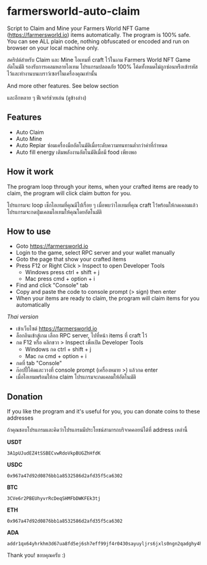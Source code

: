 # farmersworld-auto-claim

Script to Claim and Mine your Farmers World NFT Game (https://farmersworld.io) items automatically.
The program is 100% safe. You can see ALL plain code, nothing obfuscated or encoded and run on browser on your local machine only. 

สคริปต์สำหรับ Claim และ Mine ไอเทมที่ craft ไว้ในเกม Farmers World NFT Game อัตโนมัติ รองรับการเคลมหลายไอเทม
โปรแกรมปลอดภัย 100% โค้ดทั้งหมดไม่ถูกซ่อนหรือเข้ารหัสไว้และทำงานบนเบราว์เซอร์ในเครื่องคุณเท่านั้น

And more other features. See below section

และอีกหลาย ๆ ฟีเจอร์ช่วยเล่น (ดูข้างล่าง)

## Features

- Auto Claim
- Auto Mine
- Auto Repiar ซ่อมเครื่องมืออัตโนมัติเมื่อระดับความทนทานต่ำกว่าค่าที่กำหนด
- Auto fill energy เติมพลังงานอัตโนมัติเมื่อมี food เพียงพอ

## How it work

The program loop through your items, when your crafted items are ready to claim, the program will click claim button for you.

โปรแกรมจะ loop เช็กไอเทมที่คุณมีไปเรื่อย ๆ เมื่อพบว่าไอเทมที่คุณ craft ไว้พร้อมให้กดเคลมแล้ว โปรแกรมจะกดปุ่มเคลมไอเทมให้คุณโดยอัตโนมัติ


## How to use

- Goto https://farmersworld.io
- Login to the game, select RPC server and your wallet manually
- Goto the page that show your crafted items
- Press F12 or Right Click > Inspect to open Developer Tools
  - Windows press ctrl + shift + j
  - Mac press cmd + option + i
- Find and click "Console" tab
- Copy and paste the code to console prompt (> sign) then enter
- When your items are ready to claim, the program will claim items for you automatically

*Thai version*

- เข้าเว็บไซต์ https://farmersworld.io
- ล็อกอินเข้าสู่เกม เลือก RPC server, ไปที่หน้า items ที่ craft ไว้
- กด F12 หรือ คลิกขวา > Inspect เพื่อเปิด Developer Tools
  - Windows กด ctrl + shift + j
  - Mac กด cmd + option + i
- กดที่ tab "Console"
- ก๊อปปี้โค้ดและวางที่ console prompt (เครื่องหมาย >) แล้วกด enter
- เมื่อไอเทมพร้อมให้กด claim โปรแกรมจะกดเคลมให้อัตโนมัติ


## Donation

If you like the program and it's useful for you, you can donate coins to these addresses

ถ้าคุณชอบโปรแกรมและคิดว่าโปรแกรมมีประโยชน์สามารถบริจาคคอยน์ได้ที่ address เหล่านี้

**USDT**
```
3A1pUJudEZ4tSSBECvwRdoVkpBUGZhHfdK
```

**USDC**
```
0x967a47d92d0876bb1a8532586d2afd35f5ca6302
```

**BTC**
```
3CVe6r2PBEUhyvrRcDeqSHMFbDWKFEk3tj
```

**ETH**
```
0x967a47d92d0876bb1a8532586d2afd35f5ca6302
```

**ADA**
```
addr1qx64yhrkhm3d67ua8fd5ej6sh7eff99jf4r0430sayuyljrs6jxls0ngn2qadghy4h7dterk0gzm3y7czmh8zlsfvmesfd8xgu
```

Thank you! ขอบคุณครับ :)
